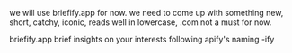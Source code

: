 we will use briefify.app for now. we need to come up with something new, short, catchy, iconic, reads well in lowercase, .com not a must for now.

briefify.app
brief insights on your interests
following apify's naming -ify
